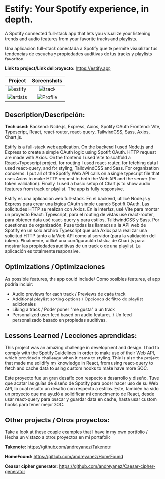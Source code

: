 # Estify: Your Spotify experience, in depth.

A Spotify connected full-stack app that lets you visualize your listening trends and audio features from your favorite tracks and playlists.

Una aplicación full-stack conectada a Spotify que te permite visualizar tus tendencias de escucha y propiedades auditivas de tus tracks y playlists favoritos.

**Link to project/Link del proyecto:** https://estify.app

|                                                      Project                                                      |                                                    Screenshots                                                    |
| :---------------------------------------------------------------------------------------------------------------: | :---------------------------------------------------------------------------------------------------------------: |
| ![estify](https://user-images.githubusercontent.com/39743205/207184028-e688c93a-5ee9-44ab-b536-ab302900ac29.PNG)  |  ![track](https://user-images.githubusercontent.com/39743205/207184543-3850f89c-7d18-48f2-be22-c369ac3cde0d.PNG)  |
| ![artists](https://user-images.githubusercontent.com/39743205/207185074-17a2e217-8ef8-4d31-9fee-6447746e97a3.PNG) | ![Profile](https://user-images.githubusercontent.com/39743205/207185096-1d601df9-f731-457c-8720-0ca62ef6bb17.PNG) |

## Description/Descripción:

**Tech used:**
Backend: Node.js, Express, Axios, Spotify OAuth
Frontend: Vite, Typescript, React, react-router, react-query, TailwindCSS, Sass, Axios, Chart.js.

Estify is a full-stack web application. On the backend I used Node.js and Express to create a simple OAuth logic using Spotift OAuth. HTTP request are made with Axios.
On the frontend I used Vite to scaffold a React+Typescript project, for routing I used react-router, for fetching data I used react-query, and for styling, TaildwindCSS and Sass.
For organization concerns. I put all of the Spotify Web API calls on a single typecript file that uses Axios to make HTTP request to both the Web API and the server (for token validation).
Finally, I used a basic setup of Chart.js to show audio features from track or playlist. The app is fully responsive.

Estify es una aplicación web full-stack. En el backend, utilicé Node.js y Express para crear una lógica OAuth simple usando Spotift OAuth. Las solicitudes HTTP se realizan con Axios.
En la interfaz, usé Vite para montar un proyecto React+Typescript, para el routing de vistas usé react-router, para obtener data usé react-query y para estilos, TaildwindCSS y Sass.
Por cuestiones de organización. Puse todas las llamadas a la API web de Spotify en un solo archivo Typescript que usa Axios para realizar una solicitud HTTP tanto a la Web API como al servidor (para la validación del token).
Finalmente, utilicé una configuración básica de Chart.js para mostrar las propiedades auditivas de un track o de una playlist. La aplicación es totalmente responsive.

## Optimizations / Optimizaciones

As possible features, the app could include/ Como posibles features, el app podría incluir:

- Audio previews for each track / Previews de cada track
- Additional playlist sorting options / Opciones de filtro de playlist adicionales
- Liking a track / Poder poner "me gusta" a un track
- Personalized user feed based on audio features. / Un feed personalizado basado en propiedas auditivas.

## Lessons Learned / Lecciones aprendidas:

This project was an amazing challenge in development and design. I had to comply with the Spotify Guidelines in order to make use of their Web API, which provided a challenge when it came to styling.
This is also the project that made me solidify my knowledge in React, from using react-query to fetch and cache data to using custom hooks to make have more SOC.

Este proyecto fue un gran desafío con respecto a desarrollo y diseño. Tuve que acatar las guías de diseño de Spotify para poder hacer uso de su Web API, lo cual resulto un desafío con respecto a estilos.
Este, también ha sido un proyecto que me ayudó a solidificar mi conocimiento de React, desde usar react-query para buscar y guardar data en cache, hasta usar custom hooks para tener mejor SOC.

## Other projects / Otros proyectos:

Take a look at these couple examples that I have in my own portfolio /
Hecha un vistazo a otros proyectos en mi portafolio

**Takenote:** https://github.com/andreyanez/Takenote

**HomeFound:** https://github.com/andreyanez/HomeFound

**Ceasar cipher generator:** https://github.com/andreyanez/Caesar-cipher-generator
